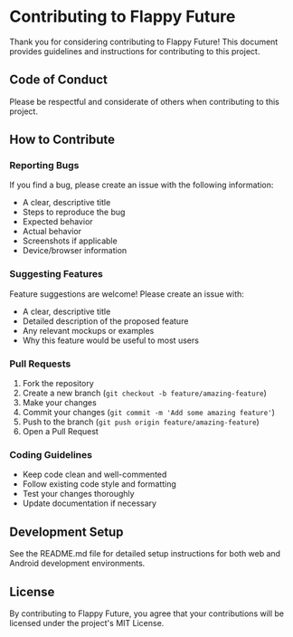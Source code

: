 # Contributing to Flappy Future

Thank you for considering contributing to Flappy Future! This document provides guidelines and instructions for contributing to this project.

## Code of Conduct

Please be respectful and considerate of others when contributing to this project.

## How to Contribute

### Reporting Bugs

If you find a bug, please create an issue with the following information:
- A clear, descriptive title
- Steps to reproduce the bug
- Expected behavior
- Actual behavior
- Screenshots if applicable
- Device/browser information

### Suggesting Features

Feature suggestions are welcome! Please create an issue with:
- A clear, descriptive title
- Detailed description of the proposed feature
- Any relevant mockups or examples
- Why this feature would be useful to most users

### Pull Requests

1. Fork the repository
2. Create a new branch (`git checkout -b feature/amazing-feature`)
3. Make your changes
4. Commit your changes (`git commit -m 'Add some amazing feature'`)
5. Push to the branch (`git push origin feature/amazing-feature`)
6. Open a Pull Request

### Coding Guidelines

- Keep code clean and well-commented
- Follow existing code style and formatting
- Test your changes thoroughly
- Update documentation if necessary

## Development Setup

See the README.md file for detailed setup instructions for both web and Android development environments.

## License

By contributing to Flappy Future, you agree that your contributions will be licensed under the project's MIT License.
